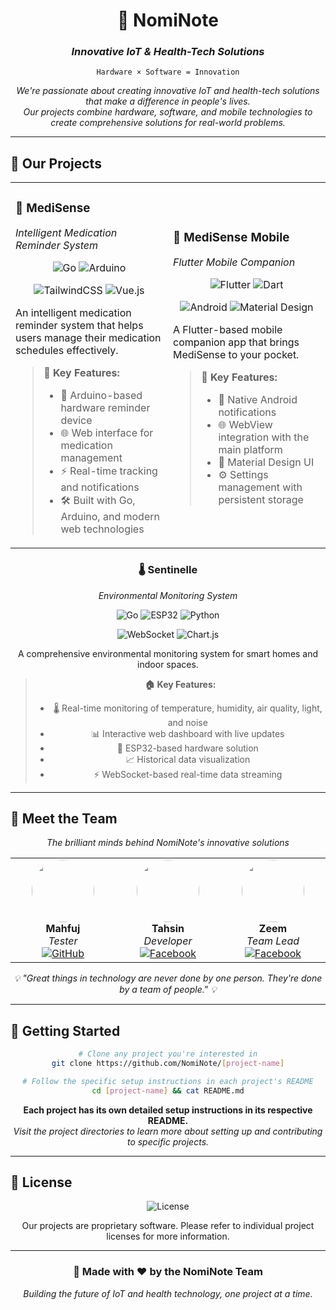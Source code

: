 <div align="center">
  
# 🚀 NomiNote
### *Innovative IoT & Health-Tech Solutions*

<p align="center">
  <code>Hardware × Software = Innovation</code>
</p>

<p align="center">
  <em>We're passionate about creating innovative IoT and health-tech solutions that make a difference in people's lives.</em><br>
  <em>Our projects combine hardware, software, and mobile technologies to create comprehensive solutions for real-world problems.</em>
</p>

---

</div>

## 🌟 Our Projects

<table>
<tr>
<td width="50%">

### 💊 MediSense
*Intelligent Medication Reminder System*

<p align="center">
  <img src="https://img.shields.io/badge/go-%2300ADD8.svg?style=for-the-badge&logo=go&logoColor=white" alt="Go"/>
  <img src="https://img.shields.io/badge/-Arduino-00979D?style=for-the-badge&logo=Arduino&logoColor=white" alt="Arduino"/>
</p>
<p align="center">
  <img src="https://img.shields.io/badge/tailwindcss-%2338B2AC.svg?style=for-the-badge&logo=tailwind-css&logoColor=white" alt="TailwindCSS"/>
  <img src="https://img.shields.io/badge/vuejs-%2335495e.svg?style=for-the-badge&logo=vuedotjs&logoColor=%234FC08D" alt="Vue.js"/>
</p>

An intelligent medication reminder system that helps users manage their medication schedules effectively.

> **🎯 Key Features:**
> - 🔔 Arduino-based hardware reminder device
> - 🌐 Web interface for medication management
> - ⚡ Real-time tracking and notifications
> - 🛠️ Built with Go, Arduino, and modern web technologies

</td>
<td width="50%">

### 📱 MediSense Mobile
*Flutter Mobile Companion*

<p align="center">
  <img src="https://img.shields.io/badge/Flutter-%2302569B.svg?style=for-the-badge&logo=Flutter&logoColor=white" alt="Flutter"/>
  <img src="https://img.shields.io/badge/dart-%230175C2.svg?style=for-the-badge&logo=dart&logoColor=white" alt="Dart"/>
</p>
<p align="center">
  <img src="https://img.shields.io/badge/Android-3DDC84?style=for-the-badge&logo=android&logoColor=white" alt="Android"/>
  <img src="https://img.shields.io/badge/Material%20Design-757575.svg?style=for-the-badge&logo=material-design&logoColor=white" alt="Material Design"/>
</p>

A Flutter-based mobile companion app that brings MediSense to your pocket.

> **📱 Key Features:**
> - 🔔 Native Android notifications
> - 🌐 WebView integration with the main platform
> - 🎨 Material Design UI
> - ⚙️ Settings management with persistent storage

</td>
</tr>
</table>

<div align="center">

### 🌡️ Sentinelle
*Environmental Monitoring System*

<p align="center">
  <img src="https://img.shields.io/badge/go-%2300ADD8.svg?style=for-the-badge&logo=go&logoColor=white" alt="Go"/>
  <img src="https://img.shields.io/badge/ESP32-E7352C.svg?style=for-the-badge&logo=espressif&logoColor=white" alt="ESP32"/>
  <img src="https://img.shields.io/badge/python-3670A0?style=for-the-badge&logo=python&logoColor=ffdd54" alt="Python"/>
</p>
<p align="center">
  <img src="https://img.shields.io/badge/WebSocket-black?style=for-the-badge&logo=socket.io&badgeColor=010101" alt="WebSocket"/>
  <img src="https://img.shields.io/badge/chart.js-F5788D.svg?style=for-the-badge&logo=chart.js&logoColor=white" alt="Chart.js"/>
</p>

A comprehensive environmental monitoring system for smart homes and indoor spaces.

> **🏠 Key Features:**
> - 🌡️ Real-time monitoring of temperature, humidity, air quality, light, and noise
> - 📊 Interactive web dashboard with live updates
> - 🔧 ESP32-based hardware solution
> - 📈 Historical data visualization
> - ⚡ WebSocket-based real-time data streaming

</div>

---

## 👥 Meet the Team

<div align="center">

*The brilliant minds behind NomiNote's innovative solutions*

</div>

<table align="center">
<tr>
<td align="center" width="200px">
  <img src="https://avatars.githubusercontent.com/u/206399212?v=4" width="100" height="100" style="border-radius: 50%; object-fit: cover;"><br>
  <strong>Mahfuj</strong><br>
  <em>Tester</em><br>
  <a href="https://github.com/ahlam26824">
    <img src="https://img.shields.io/badge/GitHub-181717?style=flat&logo=github&logoColor=white" alt="GitHub"/>
  </a>
</td>
<td align="center" width="200px">
  <img src="https://scontent.fdac24-5.fna.fbcdn.net/v/t39.30808-1/480543193_971105981664405_8425025054350881290_n.jpg?stp=dst-jpg_s200x200_tt6&_nc_cat=103&ccb=1-7&_nc_sid=e99d92&_nc_eui2=AeEzVZzIH66K_G7john1ezn-WTXkG5FJyLxZNeQbkUnIvEuT4C2mY06i7ruCgCFdnOOD1EWadNrhxEoYAVwvtzGc&_nc_ohc=-UM4XWA44yMQ7kNvwFGSMlo&_nc_oc=AdlmX5fz1yE8k0A0OdZrfxHcOGIOD0R5qUD4vTfINYxR0uhcxmOEaehXMgM6_bkHXq8&_nc_zt=24&_nc_ht=scontent.fdac24-5.fna&_nc_gid=BHPyueBoydL7B46Uwb0xKg&oh=00_AfMGTwAg-jlTwur5ctedjUBVAEcng44A6hrT6oFMC33ViQ&oe=68503021" width="100" height="100" style="border-radius: 50%; object-fit: cover;"><br>
  <strong>Tahsin</strong><br>
  <em>Developer</em><br>
  <a href="https://www.facebook.com/exorsctum">
    <img src="https://img.shields.io/badge/Facebook-1877F2?style=flat&logo=facebook&logoColor=white" alt="Facebook"/>
  </a>
</td>
<td align="center" width="200px">
  <img src="https://scontent.fdac24-5.fna.fbcdn.net/v/t39.30808-1/487314986_122163883640296206_8556114210348581489_n.jpg?stp=dst-jpg_s200x200_tt6&_nc_cat=103&ccb=1-7&_nc_sid=e99d92&_nc_eui2=AeH7U8leG-WUHY1MXSPVNLat6CzzfhPy-1zoLPN-E_L7XJxwejAv3K_eb8f9M9V37pOkOQ_p-RbfIBsitNd4XsrM&_nc_ohc=LdTeHWapE7AQ7kNvwFw-24y&_nc_oc=Admaf8buiV-TtLDFqwahUgQ52RLf10m1oG4RHGfG_DOukVnJecZYJkriXMwrDBbrvhE&_nc_zt=24&_nc_ht=scontent.fdac24-5.fna&_nc_gid=XMpZy0_TNdDgJAfG_TW1oA&oh=00_AfNXXEM3ec-1zrLD0Jc0d3SZPBRu5XDaZdRX9cb21wzWUA&oe=685044BE" width="100" height="100" style="border-radius: 50%; object-fit: cover;"><br>
  <strong>Zeem</strong><br>
  <em>Team Lead</em><br>
  <a href="https://www.facebook.com/asmaul.husna.zeem.2024">
    <img src="https://img.shields.io/badge/Facebook-1877F2?style=flat&logo=facebook&logoColor=white" alt="Facebook"/>
  </a>
</td>
</tr>
</table> 

<div align="center">
  <em>💡 "Great things in technology are never done by one person. They're done by a team of people." 💡</em>
</div> 

---

## 🚀 Getting Started

<div align="center">

```bash
# Clone any project you're interested in
git clone https://github.com/NomiNote/[project-name]

# Follow the specific setup instructions in each project's README
cd [project-name] && cat README.md
```

**Each project has its own detailed setup instructions in its respective README.**  
*Visit the project directories to learn more about setting up and contributing to specific projects.*

</div>

---

## 📄 License

<div align="center">
  <img src="https://img.shields.io/badge/License-Proprietary-red?style=for-the-badge" alt="License"/>
  
  Our projects are proprietary software. Please refer to individual project licenses for more information.
</div>

---

<div align="center">
  
### 💫 Made with ❤️ by the NomiNote Team

*Building the future of IoT and health technology, one project at a time.*

</div>